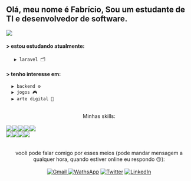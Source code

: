 
## Olá, meu nome é Fabrício, Sou um estudante de TI e desenvolvedor de software.

<div style="display: flex;">
       <img src="https://i.pinimg.com/originals/8d/fc/61/8dfc61f7385699490966086385dd164f.gif">
</div>

#### > estou estudando atualmente:
       ▶ laravel 🗂️
       
#### > tenho interesse em:
      ▶ backend ⚙️
      ▶ jogos 🎮
      ▶ arte digital 🎨

<br>

<div align='center'>
       <a align='center'>Minhas skills:</a><br><br>
       <div style="display: flex;flex-wrap: wrap;">
               <img src="https://img.shields.io/badge/C%23-239120?style=for-the-badge&logo=c-sharp&logoColor=white">
              <img src="https://img.shields.io/badge/.NET-5C2D91?style=for-the-badge&logo=.net&logoColor=white">
              <img src="https://img.shields.io/badge/PHP-777BB4?style=for-the-badge&logo=php&logoColor=white">
              <img src="https://img.shields.io/badge/Python-14354C?style=for-the-badge&logo=python&logoColor=white">
              <img src="https://img.shields.io/badge/Flask-000000?style=for-the-badge&logo=flask&logoColor=white">
       </div>
       <div style="display: flex;flex-wrap: wrap;">
              <img src="https://img.shields.io/badge/HTML5-E34F26?style=for-the-badge&logo=html5&logoColor=white">
              <img src="https://img.shields.io/badge/CSS3-1572B6?style=for-the-badge&logo=css3&logoColor=white">
              <img src="https://img.shields.io/badge/JavaScript-323330?style=for-the-badge&logo=javascript&logoColor=F7DF1E">
              <img src="https://img.shields.io/badge/Bootstrap-563D7C?style=for-the-badge&logo=bootstrap&logoColor=white">
       </div>
</div>
<br>
<div align="center"> 
  <br>
  <a>você pode falar comigo por esses meios (pode mandar mensagem a qualquer hora, quando estiver online eu respondo 🙃):</a>
  <br>
  <br>
  <a href = "mailto:fabriciofl.dev@gmail.com"><img src="https://img.shields.io/badge/Gmail-D14836?style=for-the-badge&logo=gmail&logoColor=white" target="_blank" title="Gmail">     </a>
  <a href="http://wa.me/5599996448863"><img src="https://img.shields.io/badge/WhatsApp-25D366?style=for-the-badge&logo=whatsapp&logoColor=white" target="_blank" title='WathsApp'></a>
  <a href="https://twitter.com/Dev_Fabriciofl"><img src="https://img.shields.io/badge/Twitter-1DA1F2?style=for-the-badge&logo=twitter&logoColor=white" target="_blank" title='Twitter'></a>
  <a href="https://www.linkedin.com/in/fabricio-freitas-lima/" target="_blank"><img src="https://img.shields.io/badge/-LinkedIn-%230077B5?style=for-the-badge&logo=linkedin&logoColor=white" target="_blank" title="LinkedIn"></a>  
</div>
